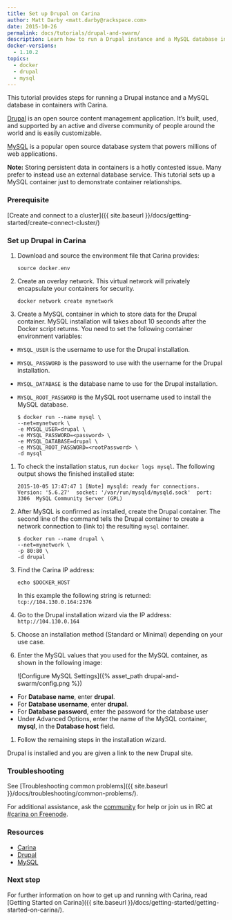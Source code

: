 ```yaml
---
title: Set up Drupal on Carina
author: Matt Darby <matt.darby@rackspace.com>
date: 2015-10-26
permalink: docs/tutorials/drupal-and-swarm/
description: Learn how to run a Drupal instance and a MySQL database in containers with Carina
docker-versions:
  - 1.10.2
topics:
  - docker
  - drupal
  - mysql
---
```


This tutorial provides steps for running a Drupal instance and a MySQL database in containers with Carina.

[Drupal](https://drupal.org) is an open source content management application. It’s built, used, and supported by an active and diverse community of people around the world and is easily customizable.

[MySQL](https://mysql.com) is a popular open source database system that powers millions of web applications.

**Note:** Storing persistent data in containers is a hotly contested issue. Many prefer to instead use an external database service. This tutorial sets up a MySQL container just to demonstrate container relationships.

### Prerequisite

[Create and connect to a cluster]({{ site.baseurl }}/docs/getting-started/create-connect-cluster/)

### Set up Drupal in Carina

1. Download and source the environment file that Carina provides:

    `source docker.env`

1. Create an overlay network. This virtual network will privately encapsulate your containers for security.

    `docker network create mynetwork`

1. Create a MySQL container in which to store data for the Drupal container. MySQL installation will takes about 10 seconds after the Docker script returns. You need to set the following container environment variables:
  * `MYSQL_USER` is the username to use for the Drupal installation.
  * `MYSQL_PASSWORD` is the password to use with the username for the Drupal installation.
  * `MYSQL_DATABASE` is the database name to use for the Drupal installation.
  * `MYSQL_ROOT_PASSWORD` is the MySQL root username used to install the MySQL database.

      ```
      $ docker run --name mysql \
      --net=mynetwork \
      -e MYSQL_USER=drupal \
      -e MYSQL_PASSWORD=<password> \
      -e MYSQL_DATABASE=drupal \
      -e MYSQL_ROOT_PASSWORD=<rootPassword> \
      -d mysql
      ```

1. To check the installation status, run `docker logs mysql`. The following output shows the finished installed state:

    ```
    2015-10-05 17:47:47 1 [Note] mysqld: ready for connections.
    Version: '5.6.27'  socket: '/var/run/mysqld/mysqld.sock'  port: 3306  MySQL Community Server (GPL)
    ```

1. After MySQL is confirmed as installed, create the Drupal container. The second line of the command tells the Drupal container to create a network connection to (link to) the resulting `mysql` container.

    ```
    $ docker run --name drupal \
    --net=mynetwork \
    -p 80:80 \
    -d drupal
    ```

1. Find the Carina IP address:

    `echo $DOCKER_HOST`

    In this example the following string is returned: `tcp://104.130.0.164:2376`

1. Go to the Drupal installation wizard via the IP address: `http://104.130.0.164`
1. Choose an installation method (Standard or Minimal) depending on your use case.
1. Enter the MySQL values that you used for the MySQL container, as shown in the following image:

    ![Configure MySQL Settings]({% asset_path drupal-and-swarm/config.png %})
  * For **Database name**, enter **drupal**.
  * For **Database username**, enter **drupal**.
  * For **Database password**, enter the password for the database user
  * Under Advanced Options, enter the name of the MySQL container, **mysql**, in the **Database host** field.

1. Follow the remaining steps in the installation wizard.

Drupal is installed and you are given a link to the new Drupal site.

### Troubleshooting

See [Troubleshooting common problems]({{ site.baseurl }}/docs/troubleshooting/common-problems/).

For additional assistance, ask the [community](https://community.getcarina.com/) for help or join us in IRC at [#carina on Freenode](http://webchat.freenode.net/?channels=carina).

### Resources

* [Carina](https://app.getcarina.com)
* [Drupal](https://drupal.org)
* [MySQL](https://mysql.com)

### Next step

For further information on how to get up and running with Carina, read [Getting Started on Carina]({{ site.baseurl }}/docs/getting-started/getting-started-on-carina/).
